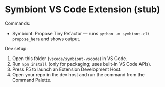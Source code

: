 # Symbiont VS Code Extension (stub)

Commands:
- Symbiont: Propose Tiny Refactor — runs `python -m symbiont.cli propose_here` and shows output.

Dev setup:
1. Open this folder (`vscode/symbiont-vscode`) in VS Code.
2. Run `npm install` (only for packaging; uses built-in VS Code APIs).
3. Press F5 to launch an Extension Development Host.
4. Open your repo in the dev host and run the command from the Command Palette.


